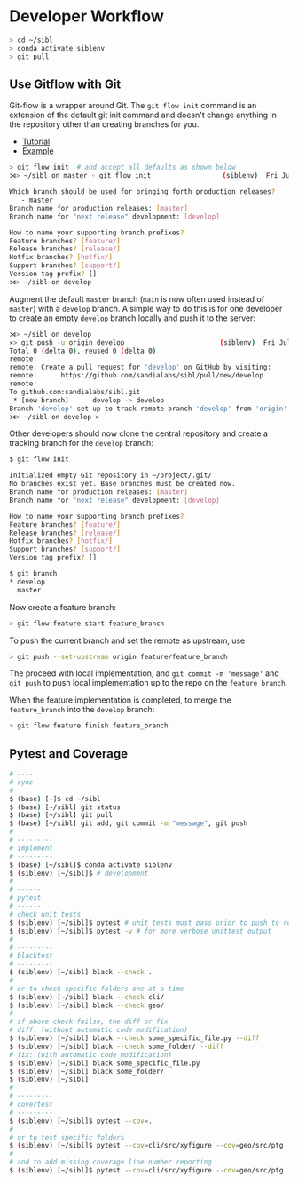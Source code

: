 # Developer Workflow

```bash
> cd ~/sibl
> conda activate siblenv
> git pull
```

## Use Gitflow with Git

Git-flow is a wrapper around Git.  The `git flow init` command is an extension of the
default git init command and doesn't change anything in the repository other than 
creating branches for you.

* [Tutorial](https://www.atlassian.com/git/tutorials/comparing-workflows/gitflow-workflow)
* [Example](https://www.theserverside.com/blog/Coffee-Talk-Java-News-Stories-and-Opinions/init-Gitflow-example-workflow-tutorial)

```bash
> git flow init  # and accept all defaults as shown below
⋊> ~/sibl on master ◦ git flow init                  (siblenv)  Fri Jul 23 16:33:18 2021

Which branch should be used for bringing forth production releases?
   - master
Branch name for production releases: [master]
Branch name for "next release" development: [develop]

How to name your supporting branch prefixes?
Feature branches? [feature/]
Release branches? [release/]
Hotfix branches? [hotfix/]
Support branches? [support/]
Version tag prefix? []
⋊> ~/sibl on develop
```

Augment the default `master` branch (`main` is now often used instead of `master`) with 
a `develop` branch.  A simple way to do this is for one developer to create an empty 
`develop` branch locally and push it to the server:

```bash
⋊> ~/sibl on develop
⨯> git push -u origin develop                        (siblenv)  Fri Jul 23 16:34:32 2021
Total 0 (delta 0), reused 0 (delta 0)
remote:
remote: Create a pull request for 'develop' on GitHub by visiting:
remote:      https://github.com/sandialabs/sibl/pull/new/develop
remote:
To github.com:sandialabs/sibl.git
 * [new branch]      develop -> develop
Branch 'develop' set up to track remote branch 'develop' from 'origin'.
⋊> ~/sibl on develop ⨯
```

Other developers should now clone the central repository and create a tracking 
branch for the `develop` branch:

```bash
$ git flow init

Initialized empty Git repository in ~/project/.git/
No branches exist yet. Base branches must be created now.
Branch name for production releases: [master]
Branch name for "next release" development: [develop]

How to name your supporting branch prefixes?
Feature branches? [feature/]
Release branches? [release/]
Hotfix branches? [hotfix/]
Support branches? [support/]
Version tag prefix? []

$ git branch
* develop
  master
```

Now create a feature branch:

```bash
> git flow feature start feature_branch
```

To push the current branch and set the remote as upstream, use

```bash
> git push --set-upstream origin feature/feature_branch
```

The proceed with local implementation, and `git commit -m 'message'` and `git push` to push
local implementation up to the repo on the `feature_branch`.

When the feature implementation is completed, to merge the `feature_branch` into the `develop` branch:

```bash
> git flow feature finish feature_branch
```

## Pytest and Coverage

```bash
# ----
# sync
# ----
$ (base) [~]$ cd ~/sibl
$ (base) [~/sibl] git status
$ (base) [~/sibl] git pull
$ (base) [~/sibl] git add, git commit -m "message", git push
#
# ---------
# implement
# ---------
$ (base) [~/sibl]$ conda activate siblenv
$ (siblenv) [~/sibl]$ # development
#
# ------
# pytest
# ------
# check unit tests
$ (siblenv) [~/sibl]$ pytest # unit tests must pass prior to push to repository
$ (siblenv) [~/sibl]$ pytest -v # for more verbose unittest output
#
# ---------
# blacktest
# ---------
$ (siblenv) [~/sibl] black --check .
#
# or to check specific folders one at a time
$ (siblenv) [~/sibl] black --check cli/
$ (siblenv) [~/sibl] black --check geo/
#
# if above check failse, the diff or fix 
# diff: (without automatic code modification)
$ (siblenv) [~/sibl] black --check some_specific_file.py --diff 
$ (siblenv) [~/sibl] black --check some_folder/ --diff
# fix: (with automatic code modification)
$ (siblenv) [~/sibl] black some_specific_file.py
$ (siblenv) [~/sibl] black some_folder/
$ (siblenv) [~/sibl]
#
# ---------
# covertest
# ---------
$ (siblenv) [~/sibl]$ pytest --cov=.
#
# or to test specific folders
$ (siblenv) [~/sibl]$ pytest --cov=cli/src/xyfigure --cov=geo/src/ptg
#
# and to add missing coverage line number reporting
$ (siblenv) [~/sibl]$ pytest --cov=cli/src/xyfigure --cov=geo/src/ptg  --cov-report term-missing
```
